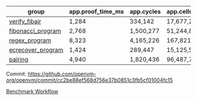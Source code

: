 | group | app.proof_time_ms | app.cycles | app.cells_used | leaf.proof_time_ms | leaf.cycles | leaf.cells_used |
| -- | -- | -- | -- | -- | -- | -- |
| [verify_fibair](https://github.com/openvm-org/openvm/blob/benchmark-results/benchmarks/verify_fibair-cc2be88ef568d756e37b0851c3fb5cf01004fc15.md) | 1,284 |  334,142 |  17,677,298 |- | - | - |
| [fibonacci_program](https://github.com/openvm-org/openvm/blob/benchmark-results/benchmarks/fibonacci-cc2be88ef568d756e37b0851c3fb5cf01004fc15.md) | 2,768 |  1,500,277 |  51,244,863 | 3,886 |  1,263,273 |  70,283,312 |
| [regex_program](https://github.com/openvm-org/openvm/blob/benchmark-results/benchmarks/regex-cc2be88ef568d756e37b0851c3fb5cf01004fc15.md) | 8,323 |  4,165,226 |  167,821,872 | 15,108 |  3,982,097 |  304,556,894 |
| [ecrecover_program](https://github.com/openvm-org/openvm/blob/benchmark-results/benchmarks/ecrecover-cc2be88ef568d756e37b0851c3fb5cf01004fc15.md) | 1,424 |  289,447 |  15,125,546 | 13,212 |  2,988,605 |  244,253,266 |
| [pairing](https://github.com/openvm-org/openvm/blob/benchmark-results/benchmarks/pairing-cc2be88ef568d756e37b0851c3fb5cf01004fc15.md) | 4,940 |  1,820,436 |  96,487,767 | 14,161 |  3,267,508 |  273,857,940 |


Commit: https://github.com/openvm-org/openvm/commit/cc2be88ef568d756e37b0851c3fb5cf01004fc15

[Benchmark Workflow](https://github.com/openvm-org/openvm/actions/runs/14140264410)
